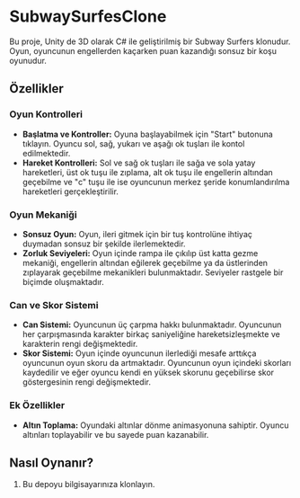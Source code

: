 # SubwaySurfesClone
Bu proje, Unity de 3D olarak C# ile geliştirilmiş bir Subway Surfers klonudur. Oyun, oyuncunun engellerden kaçarken puan kazandığı sonsuz bir koşu oyunudur.

## Özellikler

### Oyun Kontrolleri
- **Başlatma ve Kontroller:** Oyuna başlayabilmek için "Start" butonuna tıklayın. Oyuncu sol, sağ, yukarı ve aşağı ok tuşları ile kontol edilmektedir.
- **Hareket Kontrolleri:** Sol ve sağ ok tuşları ile sağa ve sola yatay hareketleri, üst ok tuşu ile zıplama, alt ok tuşu ile engellerin altından geçebilme ve "c" tuşu ile ise oyuncunun merkez şeride konumlandırılma hareketleri gerçekleştirilir.

### Oyun Mekaniği
- **Sonsuz Oyun:** Oyun, ileri gitmek için bir tuş kontrolüne ihtiyaç duymadan sonsuz bir şekilde ilerlemektedir.
- **Zorluk Seviyeleri:** Oyun içinde rampa ile çıkılıp üst katta gezme mekaniği, engellerin altından eğilerek geçebilme ya da üstlerinden zıplayarak geçebilme mekanikleri bulunmaktadır. Seviyeler rastgele bir biçimde oluşmaktadır.

### Can ve Skor Sistemi
- **Can Sistemi:** Oyuncunun üç çarpma hakkı bulunmaktadır. Oyuncunun her çarpışmasında karakter birkaç saniyeliğine hareketsizleşmekte ve karakterin rengi değişmektedir.
- **Skor Sistemi:** Oyun içinde oyuncunun ilerlediği mesafe arttıkça oyuncunun oyun skoru da artmaktadır. Oyuncunun oyun içindeki skorları kaydedilir ve eğer oyuncu kendi en yüksek skorunu geçebilirse skor göstergesinin rengi değişmektedir.

### Ek Özellikler
- **Altın Toplama:** Oyundaki altınlar dönme animasyonuna sahiptir. Oyuncu altınları toplayabilir ve bu sayede puan kazanabilir.

## Nasıl Oynanır?
1. Bu depoyu bilgisayarınıza klonlayın.
